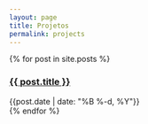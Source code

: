 ```yaml
---
layout: page
title: Projetos
permalink: projects
---
```


<div>
  {% for post in site.posts %}
    <div class="inline-flex">
      <!-- <img class="object-scale-down h-10 w-10" src="{{site.baseurl}}/assets/projects/{{ post.title }}.png"> -->
      <h3><a href="{{site.baseurl}}{{ post.url }}">{{ post.title }}</a></h3>
      <div class="text-sm text-gray-400">{{post.date | date: "%B %-d, %Y"}}</div>
    </div>
  {% endfor %}
</div>


